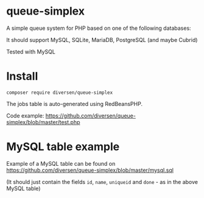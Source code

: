 # queue-simplex

A simple queue system for PHP based on one of the following databases: 

It should support MySQL, SQLite, MariaDB, PostgreSQL (and maybe Cubrid)

Tested with MySQL

# Install

    composer require diversen/queue-simplex

The jobs table is auto-generated using RedBeansPHP. 

Code example: <https://github.com/diversen/queue-simplex/blob/master/test.php>

# MySQL table example

Example of a MySQL table can be found on <https://github.com/diversen/queue-simplex/blob/master/mysql.sql>

(It should just contain the fields `id`, `name`, `uniqueid` and `done` - as in the above MySQL table)

